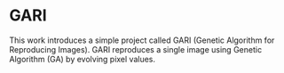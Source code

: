 # GARI
This work introduces a simple project called GARI (Genetic Algorithm for Reproducing Images). GARI reproduces a single image using Genetic Algorithm (GA) by evolving pixel values.
